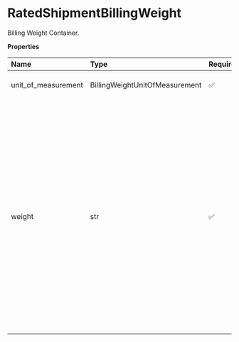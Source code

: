 # RatedShipmentBillingWeight

Billing Weight Container.

**Properties**

| Name                | Type                           | Required | Description                                                                                                                                                                                                                                                                             |
| :------------------ | :----------------------------- | :------- | :-------------------------------------------------------------------------------------------------------------------------------------------------------------------------------------------------------------------------------------------------------------------------------------- |
| unit_of_measurement | BillingWeightUnitOfMeasurement | ✅       | Unit Of Measurement Container.                                                                                                                                                                                                                                                          |
| weight              | str                            | ✅       | The value for the billable weight associated with the shipment. When using a negotiated divisor different from the published UPS divisor (139 for inches and 5,000 for cm), the weight returned is based on the published divisor. Rates, however, are based on the negotiated divisor. |

<!-- This file was generated by liblab | https://liblab.com/ -->
